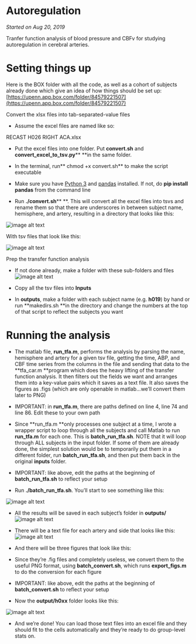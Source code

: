 # Autoregulation
*Started on Aug 20, 2019*

Tranfer function analysis of blood pressure and CBFv for studying autoregulation in cerebral arteries.

# Setting things up

Here is the BOX folder with all the code, as well as a cohort of subjects already done which give an idea of how things should be set up: [https://upenn.app.box.com/folder/84579221507](https://upenn.app.box.com/folder/84579221507)

Convert the xlsx files into tab-separated-value files 

* Assume the excel files are named like so:

RECAST H026 RIGHT ACA.xlsx

* Put the excel files into one folder. Put **convert.sh** and **convert_excel_to_tsv.py**** **in the same folder. 

* In the terminal, run** chmod +x convert.sh** to make the script executable

* Make sure you have [Python 3](https://www.python.org/downloads/mac-osx/) and [pandas](https://pypi.org/project/pandas/) installed. If not, do **pip install pandas** from the command line

* Run **./convert.sh**** **. This will convert all the excel files into tsvs and rename them so that there are underscores in between subject name, hemisphere, and artery, resulting in a directory that looks like this:

![image alt text](image_0.png)

With tsv files that look like this:

![image alt text](image_1.png)

Prep the transfer function analysis

* If not done already, make a folder with these sub-folders and files![image alt text](image_2.png)

* Copy all the tsv files into **Inputs**

* In **outputs**, make a folder with each subject name (e.g. **h019**) by hand or run **makedirs.sh **in the directory and change the numbers at the top of that script to reflect the subjects you want

# Running the analysis

* The matlab file, **run_tfa.m**, performs the analysis by parsing the name, hemisphere and artery for a given tsv file, getting the time, ABP, and CBF time series from the columns in the file and sending that data to the **tfa_car.m **program which does the heavy lifting of the transfer function analysis. It then filters out the fields we want and arranges them into a key-value pairs which it saves as a text file. It also saves the figures as .figs (which are only openable in matlab...we’ll convert them later to PNG)

* IMPORTANT: in **run_tfa.m**, there are paths defined on line 4, line 74 and line 86. Edit these to your own path

* Since **run_tfa.m **only processes one subject at a time, I wrote a wrapper script to loop through all the subjects and call Matlab to run **run_tfa.m** for each one. This is **batch_run_tfa.sh**. NOTE that it will loop through ALL subjects in the input folder. If some of them are already done, the simplest solution would be to temporarily put them in a different folder, run **batch_run_tfa.sh**, and then put them back in the original **inputs** folder. 

* IMPORTANT: like above, edit the paths at the beginning of **batch_run_tfa.sh** to reflect your setup

* Run **./batch_run_tfa.sh**. You’ll start to see something like this:

![image alt text](image_3.png)

* All the results will be saved in each subject’s folder in **outputs/** ![image alt text](image_4.png)

* There will be a text file for each artery and side that looks like this:![image alt text](image_5.png)

* And there will be three figures that look like this:

* Since they’re .fig files and completely useless, we convert them to the useful PNG format, using **batch_convert.sh**, which runs **export_figs.m** to do the conversion for each figure

* IMPORTANT: like above, edit the paths at the beginning of **batch_convert.sh** to reflect your setup

* Now the **output/h0xx** folder looks like this:

![image alt text](image_6.png)

* And we’re done! You can load those text files into an excel file and they should fit to the cells automatically and they’re ready to do group-level stats on.
